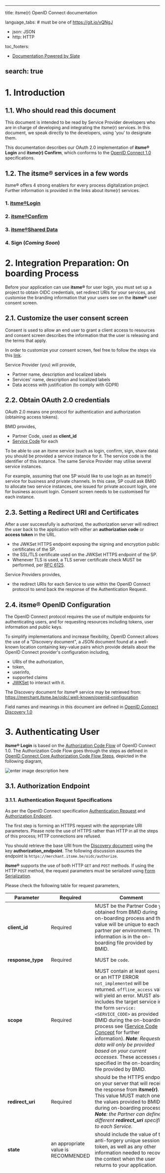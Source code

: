  
 ---
 title: itsme(r) OpenID Connect documentation
 
 language_tabs: # must be one of https://git.io/vQNgJ
   - json: JSON
   - http: HTTP
 
 toc_footers:
  <!-- - <a href='#'>Sign Up for a Developer Key</a> -->
   - <a href='https://github.com/lord/slate'>Documentation Powered by Slate</a>
 
 search: true
 ---
 # 1. Introduction
 ## 1.1. Who should read this document
 This document is intended to be read by Service Provider developers who are in charge of developing and integrating the itsme(r) services. In this document, we speak directly to the developers, using 'you' to designate them.
 
 This documentation describes our OAuth 2.0 implementation of **itsme® Login** and **itsme(r) Confirm**, which conforms to the [OpenID Connect 1.0](http://openid.net/specs/openid-connect-core-1_0.html) specifications.
  ## 1.2. The itsme® services in a few words
 
itsme® offers 4 strong enablers for every process digitalization project. Further information is provided in the links about itsme(r) services.

### 1. [**itsme®Login**](https://brand.belgianmobileid.be/d/CX5YsAKEmVI7/documentation#/documentation/general-information/login-with-itsme)
### 2. [**itsme®Confirm**](https://brand.belgianmobileid.be/d/CX5YsAKEmVI7/documentation#/documentation/general-information/confirm-with-itsme)
 ### 3. [**itsme®Shared Data**](https://brand.belgianmobileid.be/d/CX5YsAKEmVI7/documentation#/documentation/general-information/shared-data)
  ### 4. Sign (*Coming Soon*)
 # 2. Integration Preparation: On boarding Process
 
 Before your application can use **itsme®** for user login, you must set up a project to obtain OIDC credentials, set redirect URIs for your services, and customise the branding information that your users see on the **itsme®** user consent screen.
 
 ## 2.1. Customize the user consent screen
Consent is used to allow an end user to grant a client access to resources and consent screen describes the information that the user is releasing and the terms that apply.

In order to customize your consent screen, feel free to follow the steps via this [link](https://brand.belgianmobileid.be/d/CX5YsAKEmVI7/let-s-get-started#/step-by-step-guide/4-customize-your-sandbox).

Service Provider (you) will provide,
 
 - Partner name, description and localized labels
 - Services' name, description and localized labels
 - Data access with justification (to comply with GDPR)
 
 ## 2.2. Obtain OAuth 2.0 credentials
 
OAuth 2.0 means one protocol for authentication and authorization (obtaining access tokens).

 BMID provides,
 
 - Partner Code, used as **client_id**
 - [Service Code](#ServiceCode) for each

To be able to use an itsme service (such as login, confirm, sign, share data) you should be provided a service instance for it. The service code is the identifier of this instance. The same Service Provider may utilise several service instances. 

For example, assuming that one SP would like to use login as an itsme(r) service for business and private channels. In this case, SP could ask BMID to allocate two service instances, one issued for private account login, one for business account login. Consent screen needs to be customised for each instance.
 ## 2.3. Setting a Redirect URI and Certificates
After a user successfully is authorized, the authorization server will redirect the user back to the application with either an **authorization code** or **access token** in the URL.

 - the JWKSet HTTPS endpoint exposing the signing and encryption public certificates of the SP.
 - the SSL/TLS certificate used on the JWKSet HTTPS endpoint of the SP. 
 - Whenever TLS is used, a TLS server certificate check MUST be performed, per [RFC 6125](https://openid.net/specs/openid-connect-core-1_0.html#RFC6125).
 
 Service Providers provides,
- the redirect URIs for each Service to use within the OpenID Connect protocol to send back the response of the Authentication Request. 


 ## 2.4. itsme® OpenID Configuration
 The OpenID Connect protocol requires the use of multiple endpoints for authenticating users, and for requesting resources including tokens, user information and public keys.
 
 To simplify implementations and increase flexibility, OpenID Connect allows the use of a "Discovery document", a JSON document found at a well-known location containing key-value pairs which provide details about the OpenID Connect provider's configuration including, 
- URIs of the authorization, 
- token, 
- userinfo, 
- supported claims 
-  [JWKSet](#jwks) to interact with it. 
 
 <aside class="success">The Discovery document for itsme® service may be retrieved from: <a href="https://merchant.itsme.be/oidc/.well-known/openid-configuration">https://merchant.itsme.be/oidc/.well-known/openid-configuration</a></aside>
 
 
 Field  names and meanings in this document are defined in [OpenID Connect Discovery 1.0](https://openid.net/specs/openid-connect-discovery-1_0.html)
 
 # 3. Authenticating User
 **itsme® Login** is based on the [Authorization Code Flow](http://openid.net/specs/openid-connect-core-1_0.html#CodeFlowAuth) of OpenID Connect 1.0. The Authorization Code Flow goes through the steps as defined in [OpenID Connect Core Authorization Code Flow Steps](http://openid.net/specs/openid-connect-core-1_0.html#CodeFlowSteps), depicted in the following diagram,
 
![enter image description here](https://lh3.googleusercontent.com/J-_-tdG9FnHm5wCknxUd2Khjtp8CHb1pfIwxdGLm74RvThkZinxXfN1sXCg68wLwo5UjmFK92WA)

## 3.1. **Authorization Endpoint** 
### 3.1.1. Authentication Request Specifications
As per the OpenID Connect specification [Authentication Request](http://openid.net/specs/openid-connect-core-1_0.html#AuthRequest) and [Authorization Endpoint](http://openid.net/specs/openid-connect-core-1_0.html#AuthorizationEndpoint).

The first step is forming an HTTPS request with the appropriate URI parameters. Please note the use of HTTPS rather than HTTP in all the steps of this process; HTTP connections are refused.

You should retrieve the base URI from the [Discovery document](https://merchant.itsme.be/oidc/.well-known/openid-configuration) using the key **authorization_endpoint**. The following discussion assumes the endpoint is `https://merchant.itsme.be/oidc/authorize`.

**itsme®** supports the use of both HTTP `GET` and `POST` methods. If using the HTTP `POST` method, the request parameters must be serialized using [Form Serialization](http://openid.net/specs/openid-connect-core-1_0.html#FormSerialization).

Please check the following table for request parameters,

Parameter | Required | Comment| Parameter Explained
 --------- | ------- | -----|-----
 **client_id** | Required | MUST be the Partner Code you obtained from BMID during on-boarding process and this value will be unique to each partner per environment. This information is in the on-boarding file provided by BMID.|This is your client identifier at the OpenID Provider.
 **response_type** | Required | MUST be <code>code</code>.|Used to indicate an authorization code flow.
 **scope** | Required | MUST contain at least `openid` or an HTTP ERROR `not_implemented` will be returned. `offline_access` value will yield an error. MUST also includes the target service in the form `service:<SERVICE_CODE>` as provided by BMID during the on-boarding process see (<a name="ServiceCode"></a>[Service Code Concept](#ServiceCode) for further information). ***Note**: Requested data will only be provided based on your current accesses*. These accesses are specified in the on-boarding file provided by BMID.|Used to specify the scope of the requested authorization in OAuth. The scope value `openid`signals a request for OpenID authentication and ID token.
 **redirect_uri** | Required | should be the HTTPS endpoint on your server that will receive the response from **itsme(r)**. This value MUST match one of the values provided to BMID during on-boarding process. ***Note**: the Partner can define different **redirect_uri** specific to each Service.*|Your callback URI for the authentication response.
 **state** | an appropriate value is RECOMMENDED | should include the value of the anti-forgery unique session token, as well as any other information needed to recover the context when the user returns to your application.|Value set by your end to maintain state between request and callback.
 **nonce** | Optional | a random value generated by your app that enables replay protection when present.|The purpose is to prevent id token to be displaced by an attacker by sending a valid id token from a different request in order to trick user visiting another website. The nonce parameter value needs to include per-session state and be unguessable to attackers. One method to achieve this for Web Server Clients is to store a cryptographically random value as an HttpOnly session cookie and use a cryptographic hash of the value as the nonce parameter. In that case, the nonce in the returned ID Token is compared to the hash of the session cookie to detect ID Token replay by third parties. A related method applicable to JavaScript Clients is to store the cryptographically random value in HTML5 local storage and use a cryptographic hash of this value.
 **login_hint** | Optional | OPTIONAL and supported, though NOT RECOMMENDED. Only phone numbers are supported as `login_hint`. Format is : `<countrycode>+<phonenumber>`. E.g. `login_hint=32+123456789`. Usage of claim value `phone_number` in an encrypted request object is recommended in order to avoid disclosure of phone number of the end user on the user agent (such as mobile app or web browser)|Hint to the Authorization Server about the login identifier the End-User might use to log in. If the client receives a value for this string-valued parameter, it MUST include it in the Authentication Request as the login_hint parameter value
 **display** | Optional | MUST be `page` if provided. Other values will yield an HTTP ERROR `not_implemented`.|An ASCII string value for specifying how the authorization server displays the authentication and consent user interface pages.
 **prompt** | Optional | MUST be `consent` if provided.|A space-delimited list of string values that specifies whether the authorization server prompts the user for re authentication and consent. By giving 'consent' as value, the authorization server prompts the user for consent before returning information to the client.
 **ui_locales** | Optional | Can be used to specify the language to be used by the Open ID login page. Supported values are: {“fr”, “nl”, “en”, “de”}. Any other value will be ignored. |Open ID Providers MUST support requests for preferred languages and scripts for the user interface and for Claims via the ui_locales. For instance, the value "fr-CA fr en" represents a preference for French as spoken in Canada, then French (without a region designation), followed by English (without a region designation).
 **max_age** | Optional | Supported but not used: **itsme(r)** will always actively re-authenticate the End-User. |Specifies the allowable elapsed time in seconds since the last time the End-User was actively authenticated by the OP. If the elapsed time is greater than this value, the OP MUST attempt to actively re-authenticate the End-User.
 **acr_values** | Optional | OPTIONAL and supported, though NOT RECOMMENDED. Possible values are `tag:itsmetag:sixdots.be,2016-06:acr_basic`, `tag:itsmetag:sixdots.be,2016-06:acr_advanced`. When multiple values are provided only the most constraining will be used (advanced > basic). If not provided basic level will be used. As there is no such idea of an existing session on itsme Core, even if the `acr_values` is requested as a voluntarily claim, the `acr` value returned will always be the more constraining method in the `acr_values` list, or the authentication will fail. Usage of `acr` parameter in the request object is recommended over this parameter as it will be signed in the JWT token.| ACR values MUST comply with the eIDAS Specification and have the following values:  http://eidas.europa.eu/LoA/high,  http://eidas.europa.eu/LoA/substantial
**claims** | Optional | NOT RECOMMENDED. Usage of claims parameter in the request object is recommended over this parameter as it will be signed in the JWT token, and the data will be encrypted
 **request** | Optional | See [Passing Request Parameters as JWTs](#JWTRequest)
 **response_mode** | Unsupported | MUST not be used. Any supplied value will be ignored.|Informs the Authorization Server of the mechanism to be used for returning parameters from the Authorization Endpoint. 
 **id\_token\_hint** | Unsupported | Ignored if provided.
 **claims_locales** | Unsupported | None are supported.|End-User's preferred languages and scripts for Claims being returned
 **request_uri** | Unsupported | Not supported (yet)|The request_uri value is a URL using the https scheme referencing a resource containing a Request Object value, which is a JWT containing the request parameters. This parameter enables Open ID Connect requests to be passed by reference, rather than by value.
 **registration** | Unsupported | Not supported due to “client dynamic registration”is not supported. The client registration process is done during the partner onboarding.|This parameter is used by the Client to provide information about itself to a Self-Issued OP that would normally be provided to an OP during Dynamic Client RegistrationApproval**, which conforms to the [OpenID Connect 1.0](http://openid.net/specs/openid-connect-core-1_0.html) specifications.

 ### 3.1.2. Authentication Request Examples
 
  ```http--inline
 GET /authorize?response_type=code
 &scope=openid%20profile%20email%20service%3Aclient.registration
 &client_id=s6BhdRkqt3
 &state=af0ifjsldkj
 &redirect_uri=https%3A%2F%2Fclient.example.org%2Fcb HTTP/1.1
 Host: server.itsme.be
 ```

### 3.1.3. Authentication Response Specification
An Authentication Response is an [OAuth 2.0 Authorization Response](https://tools.ietf.org/html/rfc6749#section-4.1.2) message. 

The itsme Back-End provides an Authorization Code to the Service Provider Back-End. In the Response, the Service Provider Back-End knows that the User was successfully authenticated.

As such, the Authentication Response will return the following parameters:
 Parameter | Provided | Description
 -- | -- | --
 **code** | Always | Authorization code to later provide to the token endpoint. This code has a lifetime of 3 minutes.
 **state** |  | The exact value received from the client, if the parameter was present in the Authentication Request.
### 3.1.4. Authentication Response Example
 
 ```http--inline
 HTTP/1.1 302 Found
 Location: https://client.example.org/cb?
 code=SplxlOBeZQQYbYS6WxSbIA&
 state=af0ifjsldkj
 ```
### 3.1.5. Authentication Errors
As per explained by OIDC [http://openid.net/specs/openid-connect-core-1_0.html#AuthError](http://openid.net/specs/openid-connect-core-1_0.html#AuthError), if the authentication is NOT successful, the following errors can be triggered by itsme®:

 Error | Description
 -- | --
 `interaction_required`  | The Authorization Server requires End-User interaction of some form to proceed.
 `invalid_request_object` | The request parameter contains an invalid Request Object.
 `request_uri_not_supported` | does not support use of the request_uri parameter.
 `registration_not_supported` | does not support use of the registration parameter.
## [3.2. Token Endpoint](#tokEndpoint) <a name="TokenEndpoint"></a>
As per specified by OIDC, [http://openid.net/specs/openid-connect-core-1_0.html#TokenRequest](http://openid.net/specs/openid-connect-core-1_0.html#TokenRequest).
### 3.2.1. About Tokens
In this section, we will go through token types and their specifics.

There are three types of tokens in OIDC: [id_token](#idtoken), [access_token](#actoken) and [refresh_token](#rfshtoken).
#### [3.2.1.1. ID Tokens](#idtoken)<a name id="idtoken"></a>
As per the [OIDC Specification](http://openid.net/specs/openid-connect-core-1_0.html#TokenResponse), an `id_token` is a JWT.

- ID tokens carry user’s authentication information encoded in the token itself, it must be a JWT and authorization server will return them.
-  the token can be certainly verified to prove that it hasn’t been tampered with.

There’s a set of [rules](http://openid.net/specs/openid-connect-core-1_0.html#IDTokenValidation) in the specification for validating an `id_token`.

#### [3.2.1.2 Access Tokens](#actoken)<a name id="actoken"></a>

Bearer token concept must be mentioned before access token is explained. Bearer token is a protected token which can access to authorized resources without further identification. The format for OAuth 2.0 Bearer tokens is actually described in a separate spec, [RFC 6750](https://tools.ietf.org/html/rfc6750).

- Access tokens are used as bearer tokens. 
- They have short lifespan, expire for improving security. The user must authenticate again to get a new access token limiting the exposure of the fact that it’s a bearer token.

#### [3.2.1.3 Refresh Tokens](#rfshtoken)<a name id="rfshtoken"></a> (_not supported_) 

As access tokens have short lifespan, there is a need for refresh tokens in order to take forward long-lived sessions. We do not support refresh tokens due to sessions are not maintained.

### 3.2.2. Token Request Specification
As per the [OIDC specification](http://openid.net/specs/openid-connect-core-1_0.html#TokenRequest), with a private_key_jwt for client authentication.

The Token Request must include the following parameters in the POST body:

Parameter | Required | Comment
 -- | -- | --
 **grant_type** | Required | Must be `authorization_code`. 
 **code** | Required | The code value provided in the Authentication Response
 **redirect_uri** | Required | The **redirect_uri** used in the Authentication Request. This is the URL to which you want the user to be redirected after the authorization is complete.
  **client_assertion** | Required | Must be a valid JWT complying with the `private_key_jwt` client authentication method as defined in [Section 9](http://openid.net/specs/openid-connect-core-1_0.html#ClientAuthentication) of the OpenID specification. This JWT must be signed.
 **client\_assertion\_type** | Required | Must be `urn:ietf:params:oauth:client-assertion-type:jwt-bearer` 

#### 3.2.2.1. `private_key_jwt` 
According to the `private_key_jwt` client authentication method, the **client assertion** JWT must contain the following properties:

 Property | Comment
 -- | --
 **iss** | The issuer of the `private_key_jwt` (the client ID). MUST be the Partner Code you obtained from BMID during on-boarding process (this information is in the onboarding file provided by BMID).
 **sub** | The subject of the `private_key_jwt` (the client ID). MUST be the Partner Code you obtained from BMID during on-boarding process (this information is in the on boarding file provided by BMID). 
 **aud** | Must be the token endpoint URL
 **jti** | A unique identifier for the token, which can be used to prevent reuse of the token. These tokens MUST only be used once.
 **exp** | Expiration time on or after which the ID Token MUST NOT be accepted for processing.

### 3.2.3. Token Request Example
 ```http--inline
 POST /token HTTP/1.1
 Host: server.example.com
 Content-Type: application/x-www-form-urlencoded
 
 grant_type=authorization_code&
 code=SplxlOBeZQQYbYS6WxSbIA&
 redirect_uri=https%3A%2F%2Fclient.example.org%2Fcb
 client_assertion_type=urn%3Aietf%3Aparams%3Aoauth%3Aclient-assertion-type%3Ajwt-bearer&
 client_assertion=PHNhbWxwOl ... ZT
 ```

### 3.2.4. Token Response Specification
The Authentication Response includes a `code` parameter, a one-time authorization code that your server can exchange for an ID token. Your server makes this exchange by sending an HTPS `POST`request. The `POST` request is sent to the token endpoint, which you should retrieve from the [Discovery document](https://merchant.itsme.be/oidc/.well-known/openid-configuration) using the **token_endpoint** key. The following discussion assumes the endpoint is `https://merchant.itsme.be/oidc/token`. Please note that BMID only supports `private_key_jwt` as client authentication method. The `client_secret` authentication methods are not supported since they are considered less secure.
Client must validate following parameters,

 Parameter | Provided | Comment
 -- | -- | --
 **[`access_token`](#actoken)** | Always | Will be provided. 
 **[`token_type`](http://openid.net/specs/openid-connect-core-1_0.html#TokenResponse)** | Always | Will be `Bearer`
 **[`id_token`](#idtoken)** | Always | The id_token corresponding to the Authentication Request (signed and  encrypted). 
 **[`at_hash`](http://openid.net/specs/openid-connect-core-1_0.html#CodeIDToken)** | Never | Current version of itsme(r) Core does not produce the `at_hash` value
 **[`refresh_token`](#rfshtoken)** | Never | Won't be provided as **itsme(r)** only maintains short-lived session to enforce re-authentication.


### 3.2.5. Token Response Example

Example will be provided.

### 3.2.6. Token Error Response 

As per [OIDC specification aggregated Response](http://openid.net/specs/openid-connect-core-1_0.html#TokenErrorResponse).
# 4. User Data
## 4.1. What is a claim?
The concept of claim is about declaring the end user data you will need for your business before the authentication. This is a privacy-oriented way of getting data.
Technically, you have to declare the claims in the Authorization Request in the way described in the section [Declaring Claims](#decClaim).
Claims will come as name/value pairs packaged in a JSON object that contain information about a user, as well as meta-information about the OIDC service. The official definition from the spec is a [“piece of information asserted about an Entity.”](http://openid.net/specs/openid-connect-core-1_0.html#Terminology)


### 4.1.1. Claim Types
Three representations of Claim Values are defined officially: 
- Normal Claims
- Aggregated Claims (not supported)
- Distributed Claims (not supported)
 
We do not support Aggregated and Distributed Claims due to all the data we expose come from our database.
 
 #### 4.1.1.1. Normal Claims
Claims that are directly asserted by the OpenID Provider.

Normal Claims are represented as members in a JSON object. The Claim Name is the member name and the Claim Value is the member value.

The following is a non-normative response containing Normal Claims:
 ```http--inline
  {
   "name": "Jane Doe",
   "given_name": "Jane",
   "family_name": "Doe",
   "email": "janedoe@example.com",
   "picture": "https://www.itsme.be/uploads/media/57da4dee8c5d2/logo-itsme-badge.svg?production-f26c079"
  } 
  ```

### 4.1.2 Essential Claims vs Voluntary Claims

In current version and in contradiction to the OpenID Connect specification, **itsme(r)** considers all claims requested via scope as **Essential** (see [Individual Claim Request](http://openid.net/specs/openid-connect-core-1_0.html#IndividualClaimsRequests)).

 It means the User may not opt out the sharing of specific Data; the User must either gives his consent for the sharing of all Data or refuse the request as a whole. However, as in a future version **itsme(r)**  will make the difference between **Essential** and **Voluntary** claims, you should already request claims with appropriate level regarding your business case. 

## <a name id="decClaim"></a> [4.2. Declaring Claims](#decClaim)

You can declare Claims in two ways:

 - With 'scope' values
 - With 'claims' parameter

In each case, the claims need to be declared in the Authorization Request.

### 4.2.2. Scope

Scopes are space-separated lists of identifiers used to specify what access privileges are being requested. 

Scopes can be used to request that specific sets of information available as Claim Values in User Info Token. 

Using this method, you will always receive Claims from the UserInfo Endpoint.

<!-- (always User Info Endpoint)-->

#### 4.2.1.1 List of Supported Scope Values
**Any claim requested by using the scope value can only be obtained from the User Info endpoint.</aside>**

The following scope values are supported and allow access to predefined sets of Identity Data:

| Scope Value | Associated Claims|
|--|--|
| profile | given_name, family_name, gender, birthdate,  locale|
email|email, email_verified|
phone| phone_number, phone_number_verified| 
 address|address, with subfields,<br>street_address (newline separator \n)<br> locality <br> postal_code <br> country

#### 4.2.1.2 Example of an Authorization Request using "scope" values
URL:
```http--inline
GET /oidc/authorization?response_type=code&client_id=OIDC_TEST1&redirect_uri=https%3A%2F%2Fstaging1.labo.sixdots.be%2Fopenidclient%2Fuat_OIDC_TEST1%2Fauthz_cb&scope=openid+service%3AOIDC_TEST1_LOGIN+profile+eid+phone=phone_number+phone_number_verified+email=email_verified+address=postal_code+country+&state=anystate&nonce=anonce&prompt=login&max_age=1 HTTP/1.1
Host: uatmerchant.sixdots.be
User-Agent: Mozilla/5.0 (Windows NT 10.0; Win64; x64; rv:52.0) Gecko/20100101 Firefox/52.0
Accept: text/html,application/xhtml+xml,application/xml;q=0.9,*/*;q=0.8
Accept-Language: en-US,en;q=0.5
Accept-Encoding: gzip, deflate, br
Cookie: JSESSIONID=871EA8BD595FE9F89BB9F4346ABD16B094ABB62AEFC2ABED925F8361E1B3031178073D9C12A0DBDF4FB02C28AB72E917763275E9E853CB6A0D178744291D15DB92DECDA43BE66D0E5673A7E48DD23564B6E40BAC61F9012F4137B5A02112CEF5788DD47500AC51B1024AE061E0A93593CF954051E913B7BC1D772B947C8C7FB8; TS01afcf7e=0163058fe5252ff79320ae0af6fe6d839a75ea2aec42d57c6c4f7781ddc75d5c4aeec90a783e72b1e9ea8053bb334a3bc6a2ca0c09cd3409043e8ac82f7001989a812dee31; cookieconsent_status=dismiss; mobileid-phonenumber=null; BIGipServer~DMZ~pool_uat_5000=rd1o00000000000000000000ffff0ac21e03o5000; TS01da5469=0163058fe527f1fa81765220131ba80249a2f3e34342d57c6c4f7781ddc75d5c4aeec90a7804b2672a8fd3a85c4d2f9c7eb480d78ce9f71f0e45414210e79c2179584c20a4
Connection: keep-alive
Upgrade-Insecure-Requests: 1
```
URL Parameters:

```http inline--
response_type=code
client_id=OIDC_TEST1
redirect_uri=https%3A%2F%2Fstaging1.labo.sixdots.be%2Fopenidclient%2Fuat_OIDC_TEST1%2Fauthz_cb
scope=openid+service%3AOIDC_TEST1_LOGIN+profile+eid+phone=phone_number+phone_number_verified+email=email_verified+address=postal_code+country+
state=anystate
nonce=anonce
prompt=login
max_age=1
```
 
### 4.2.2 “claims” Parameter

Some specific data cannot be requested by using scope values. They have to be requested in the claims as request parameter of the Authentication Request. Using this [method](https://openid.net/specs/openid-connect-core-1_0.html#ClaimsParameter) of requesting claims, you need to specify the endpoint you want the claims to come from. ( see example for different specifying endpoints [4.2.2.1. Set of Request Parameter Adapted to itsme(r)](#example-endpoint))

**List of Supported Custom "claim" Values:**

Here are these claims:

 Data | Claim | Comment 
 -- | -- | -- 
 Subject | **`sub`** | The subject of the `private_key_jwt` (the client ID). Supports value in request. 
 Nationality | **`tag:itsmetag:sixdots.be,2016-06:claim_nationality`** | An error will be raised if request as a value element for the claim 
 Place of Birth - city | **`tag:itsmetag:sixdots.be,2016-06:claim_city_of_birth`** |An error will be raised if request as a value element for the claim 
 Place of Birth - country | **`tag:itsmetag:sixdots.be,2016-06:claim_country_of_birth`** | An error will be raised if request as a value element for the claim 
E-ID Info  | **`tag:itsmetag:sixdots.be,2016-06:claim_eid`** | Belgian Electronic ID card information encoded in JSON, with the following keys<br>`eid`: the electronic ID card serial number. <br>`issuance_locality`: the issuance locality. <br>`validity_from`: eID card validity “from” date. <br>`validity_to`: eID card validity “to” date. <br>`certificate_validity`: the certificate validity. <br>`read_date`: the data extraction date. <br>Each date is encoded using ISO 8601 UTC (timezone) date format. Example of ISO 8601 UTC date: 2017-04-01T19:43:37+0000 
Passport Number | **`tag:sixdots.be,2017-05:claim_passport_sn`** | Simple string containing the user’s Passport Serial Number. 
Device | **`tag:sixdots.be,2017-05:claim_device`** |Information about the end user device. A JSON object with the following keys: (only keys with cardinality [1..1] will be always available)<br>• “os” [1..1]: the device operating system (supported values: {ANDROID, IOS})<br>• “appName” [0..1]: the application name.<br>• “appRelease” [0..1]: the application current release.<br> • “deviceLabel” [0..1]: the name of the device. <br>• “debugEnabled” [0..1]: if debug mode is activated. <br>• “deviceId” [1..1]: (regexp = "[a-f0-9]{33}") the device identifier.<br> • “osRelease” [0..1]: Version of the OS running on your Device. <br>• “manufacturer” [0..1]: Brand of the device manufacturer (‘Apple’ on iOS, device specific on Android).<br> • “hasSimEnabled” [0..1]: Whether there is a SIM in the Device. Should be always true, as long as BMID keeps forbidding installing itsme on a tablet.<br> • “deviceLockLevel” [0..1]: The type of action to be performed to unlock the Device. On iOS : TOUCH_ID, PASSCODE or NONE if User protected his Device with TouchID, PIN or nothing.<br> • “smsEnabled” [0..1]: Can send SMS. On iOS, means it’s an iPhone.<br> • “rooted” [0..1]: Coming from Gemalto. ‘true’ the device is jailbreaked/rooted.<br> • “imei” [0..1]: (regexp = "[0-9]{15,17}") the device IMEI value. <br>• “deviceModel” [0..1]: Model of the Device. <br> e.g. SAMSUNG GALAXY A5 <br>• “msisdn” [0..1]: the user’s phone number. <br>• “sdkRelease” [0..1]: Sdk release <br>For example:<br>`{ "os": "ANDROID", "appName": "itsme app", "appRelease": "1.17.13", "deviceLabel": "myDevice", "debugEnabled": false, "deviceId": "deviceId", "osRelease": "Android 4.4.2", "manufacturer": "samsung", "hasSimEnabled": true, "deviceLockLevel": "touchID", "smsEnabled": true, "rooted": false,"imei": "12345678901234567", "deviceModel": "S8", "msisdn": "0412123123", "sdkRelease": "1.17.12" }`<br>
Transaction Info| **`tag:sixdots.be,2017-05:claim_transaction_info`** |Information available in the context of the current transaction.<br> A JSON object with the following keys:<br> (only keys with cardinality \\\[1..1\\\] will be always available)<br> **“securityLevel” \\\[1..1\\\]**: (supported values: <br>{SOFT\\\_ONLY, SIM\\\_ONLY, SIM\\\_AND\\\_SOFT}) Security level used during transaction. <br>**“bindLevel” \\\[1..1\\\]**: (supported values: {SOFT\\\_ONLY, SIM\\\_ONLY, SIM\\\_AND\\\_SOFT}) tells if the user account is bound to a SIM or not, at the time the transaction occurred. <br>**“mcc” \\\[0..1\\\]**: the Mobile Country Code. An Integer (three digits) representing the mobile network country. <br>For example:<br>`{ "securityLevel": "SIM\\\_AND\\\_SOFT", "bindLevel": "SIM\\\_AND\\\_SOFT", "mcc": 206 }`
E-ID Picture | **`tag:sixdots.be,2017-05:2017-05:claim_photo`**|
NRN | not supported|


#### [4.2.2.1. Set of Request Parameter Adapted to itsme(r)](#example-endpoint) <b id="example-endpoint"></b>

```json--inline
 {
    "userinfo":
     {
      "given_name": {"essential": true},
      "nickname": null,
      "email": {"essential": true},
      "email_verified": {"essential": true},
      "picture": null,
      "http://example.info/claims/groups": null
     },
    "id_token":
     {
      "auth_time": {"essential": true},
      "acr": {"values": ["urn:mace:incommon:iap:silver"] }
     }
 }
 ```
 
**List of Supported Standard "claim" Values:**

As per specified by OpenID Connect, there is a set of [standard claims](https://openid.net/specs/openid-connect-core-1_0.html#StandardClaims), or user attributes. They are intended to supply the client app with consented user details such as email, name and picture, upon request.  They can be requested to be returned either in the UserInfo Response, per [Section 5.3.2](https://openid.net/specs/openid-connect-core-1_0.html#UserInfoResponse), or in the ID Token, per [Section 2](https://openid.net/specs/openid-connect-core-1_0.html#IDToken).

#### 4.2.2.2. Example of a Valid “claims” Object 
Example of JSON device object requested with `tag:sixdots.be,2017-05:claim_device`:
 
 ```json--inline
 {  
 	"os": "ANDROID",  
 	"appName": "itsme app", "appRelease": "1.17.13",
 	"deviceLabel": "myDevice",
 	"debugEnabled": false, 
 	"deviceId": "deviceId",
 	"osRelease": "Android 4.4.2", 
 	"manufacturer": "samsung", 
 	"hasSimEnabled": true,
 	"deviceLockLevel": "touchID", 
 	"smsEnabled": true,
 	"rooted": false,
 	"imei": "12345678901234567",
 	"deviceModel": "S8",  
 	"msisdn": "0412123123", 
 	"sdkRelease": "1.17.12"  
 }
 ```
 
## 4.3. Getting Data

As per the OpenID Connect specification  [http://openid.net/specs/openid-connect-core-1_0.html#UserInfoRequest](http://openid.net/specs/openid-connect-core-1_0.html#UserInfoRequest)

Your server sends the User Info Request using either HTTP  `GET`  or HTTP  `POST`. The Access Token obtained from an Authentication Request must be sent as a Bearer Token. It is recommended that the request use the HTTP  `GET`method and the Access Token be sent the using the  `Authorization`  header field. The HTTP request is sent to the User Info endpoint, which you should retrieve from the  [Discovery document](https://merchant.itsme.be/oidc/.well-known/openid-configuration)  using the key  **userinfo_endpoint**.

The Access Token will define the list of Data that will be provided back to the client. In order to request specific claims, you can  [use scopes](https://stackedit.io/app#stClaims)  in the Authentication Request and/or  [use the claims parameter](https://stackedit.io/app#Claims-Request)  of the  request Object.

### 4.3.1. User Info Endpoint
As per the OpenID Connect specification  [http://openid.net/specs/openid-connect-core-1_0.html#UserInfoRequest](http://openid.net/specs/openid-connect-core-1_0.html#UserInfoRequest), 

The UserInfo endpoint returns previously consented user profile information to the client app. For that a valid access token is required.

The content type of the response will be application/JWT. The response will be signed and encrypted. 

The UserInfo endpoint can be accessed only with a valid **access_token** and for a very limited duration after end user authentication. There must be _less than 3 minutes_ between the creation of the user action to be confirmed by the end user on his mobile device, and the access to the User Info Endpoint (this reflects a constraint set on the SOAP version of the interface).

#### 4.3.1.1. User info Request Specification
As per specified [OIDC UserInfo Request](http://openid.net/specs/openid-connect-core-1_0.html#UserInfoRequest).

The Client sends the UserInfo Request using either HTTP  GET  or HTTP  POST. The Access Token obtained from an OpenID Connect Authentication Request MUST be sent as a Bearer Token, per Section 2 of  [OAuth 2.0 Bearer Token Usage](http://openid.net/specs/openid-connect-core-1_0.html#RFC6750)  [RFC6750].

It is RECOMMENDED that the request use the HTTP  GET  method and the Access Token be sent using the  Authorization  header field.

| Parameter  | Comment  |
|--|--|
| acr | Possible values: <br>`tag:sixdots.be,2016-06:acr_basic`<br>`tag:sixdots.be,2016-06:acr_advanced` |
| amr |Won’t be provided  |
| azp| Won’t be provided |
|auth_time | Will always be provided
#### 4.3.1.2. User info Request Example

```http--inline
GET /userinfo HTTP/1.1 
Host: server.example.com 
Authorization: Bearer SlAV32hkKG
``` 
#### 4.3.1.3. User info Response Specification

The content type of the response will be `application/jwt`. The response will be signed and encrypted by BMID using the signing and encryption certificate exposed. The itsme Back-End replies with the Identity Data that were requested in the Authorization Request.
 
#### 4.3.1.4. User info Response Example

 (Not encrypted nor signed)
 
 ```http--inline
 HTTP/1.1 200 OK
 Content-Type: application/json
 
 {
    "sub": "248289761001",
    "name": "Jane Doe",
    "email": "janedoe@example.com"
 }
 ```
#### 4.3.1.5. User info Errors
When an error condition occurs, the UserInfo Endpoint returns an Error Response as defined in Section 3 of  [OAuth 2.0 Bearer Token Usage RFC6750](https://tools.ietf.org/html/rfc6750)   (HTTP errors unrelated to RFC 6750 are returned to the User Agent using the appropriate HTTP status code.)

The following is a non-normative example of a UserInfo Error Response:
```http--inline
  HTTP/1.1 401 Unauthorized
  WWW-Authenticate: error="invalid_token",
    error_description="The Access Token expired"
 ```

### 4.3.2. Token Endpoint
As per specified by OIDC, when using the authorization code flow to obtain an Access Token, an ID Token, you will send a token request to token endpoint to have a token response.

In order to communicate with Token Endpoint, TLS MUST be implemented. See  [Section 16.17](http://openid.net/specs/openid-connect-core-1_0.html#TLSRequirements)  for more information on using TLS.

#### 4.3.2.1. Token Endpoint Specs [3.2 Token Endpoint](#tokEndpoint)
To get further information about token types, token request/response specifications see [3.2 Token Endpoint](#tokEndpoint).

#### 4.3.2.2 Example of Id Token Containing “claims”
*Will be provided soon*
 # 5. Advanced topics
 
 ## 5.1. <a name="JWTRequest"></a>[Passing Request Parameters as JWTs](#jwks)
 
 As per specified by OpenID Connect https://openid.net/specs/openid-connect-core-1_0.html#JWTRequests, Authorization Request parameters to enable Authentication Requests to be signed and optionally encrypted are explained.
 
 The Request Object is a JWT token as defined in [RFC 7519](https://tools.ietf.org/html/rfc7519), which contains at least the following properties:
 
 Property | Required | Comment
 -- | -- | --
 **iss** | Required | Specifies the issuing authority. Issuer of the id_tokenIssuer. Must be the `client_id`
 **aud** | Required | Audience. Possible token end-point URLs:<br>https://merchant.itsme.be/oidc/token<br>https://e2emerchant.itsme.be/oidc/token<br>https://uatmerchant.sixdots.be/oidc/token
 
 > Example of claim request before base64url encoding, signing and encryption. In this example, the partners is using the login service. The end user email and nationality will be returned by the User Info endpoint.
 
 ```json--inline
 {
 	// JWT Registered claims (https://tools.ietf.org/html/rfc7519#section-4.1)
 	iss: "s6BhdRkqt3",
 	aud: "https://server.itsme.be",
 	// OIDC parameters, must reflect the values of the HTTP parameters
 	client_id: "s6BhdRkqt3",
 	response_type: "code",
 	redirect_uri: "https://client.example.org/cb",
 	scope: "openid email service:PARTNER_LOGIN",
 	state: "af0ifjsldkj",
 	nonce: "n-0S6_WzA2Mj",
 	claims:
 	{
 		userinfo: {
 		    "tag:itsmetag:sixdots.be,2016-06:claim_nationality": null,
 		},
 		id_token: {
 			auth_time: {"essential": true},
 			acr: {"value": \["tag:itsmetag:sixdots.be,2016-06:acr_advanced"\] 		
 		}
 	}
 }
 ```
 
 ## 5.2. Requests Signing and Encryption 
 
 Encryption algorithm used: RSA SHA-256
 
 Supported algorithms and encryption methods for:
 
 - ID Token
 -- Encryption Method (enc): A128CBC-HS256
 -- Encryption Algorithm (alg): RSA-OAEP
 -- Signing Algorithm (alg): RS256
 - User Info
 -- Encryption Method (enc): A128CBC-HS256
 -- Encryption Algorithm (alg): RSA-OAEP
 -- Signing Algorithm (alg):  RS256
 - Request Object
 -- Encryption Method (enc): A128CBC-HS256
 -- Encryption Algorithm (alg): RSA-OAEP
 -- Signing Algorithm (alg): RS256
 
 Offline access is not supported. 
 
 Dynamic client registration is not allowed.
 
 itsme(r) exposes its signing and encryption keys on a public endpoint (JWKSet) 
 
     https://merchant.itsme.be/oidc/jwkSet
 
It is expected that you will also expose their signing and encryption keys in such a way. The location of your JWKSet must be configured by an  administrator of BMID during your on-boarding. The exposed endpoint must be HTTPS.
 ># 6. **FAQ**
 >## <a name="jwks"></a>[JWKSet](#jwks) 
 >
 >### What is a JWKSet?
 We require you to expose a set of public key (a signature key & one encryption key) to setup the connectivity.
 
 For example our E2E JWKSet is here https://e2emerchant.itsme.be/oidc/jwkSet. We need the Service Provider to expose some similar content – on a very public https endpoint (nothing is confidential in there).
  
 The signature key is used to verify the Service provider when they come fetch data on a client.
 
 The encryption key is used to encrypt data so that nobody can read the data which we are transfering apart from the service provider component who has the right to access these data (so that you can encode/reencode the https in intern in a less secured component; it stays encrypted).
  
 If the question is ONLY related to OpenID Connect (OIDC) aspects,
 >
 > _“For signature and encryption, does BMID accept either RP self-signed certificates or certificates signed by an internal PKI (in which case we need to provide also our internal CA certificate)?”_
 > 
  >_The RP (the partner) provides his public key used for encryption and the other one used for signature of OIDC JWT (= JSON Web Tokens), using a JSON file called “JWKSet”. (sample JWKSet for Itsme OpenID Provider)_
 >
 - This JWKSet is accessible, using a secured HTTPS URL.
 (sample HTTPS URL for OpenID Provider https://merchant.itsme.be/oidc/jwkSet)
  
 - This HTTPS URL must be communicated to us, during the partner on-boarding.<br>
 - This HTTPS URL must be protected using a valid certificates chain starting from a Root CA trusted by our backend.
  >
 During on-boarding, we can check that we have all the required certificates to establish the trust.<br>
 So, on the HTTPS protocol level, the connections must be secured using trusted Root CA (not self-signed).
 In contrary, the key pairs used for signing and/or encrypting the OIDC JWT tokens can be self-signed.
 
 >### How to create JWKSet?
 
 The following JSON Web Key Generator can be used to create JWKSet
  ```
 https://mkjwk.org/ 
  ```
 Another resource you could use to generate your JWKSet is: 
  ```
 https://connect2id.com/products/nimbus-jose-jwt/examples/jwk-generation
  ```
 Another option (using python) is available at:
  ```
 https://stackoverflow.com/questions/42504079/how-do-you-extract-n-and-e-from-a-rsa-public-key-in-python
  ``` 
 
 
 >### How to Transfer JWKSets?
 The following link can be used to convert encoded public and private keys to JWKSet format:
  ```
 https://www.npmjs.com/package/rsa-pem-to-jwk
  ```
  >
 >### What are the JWKSet requirements?
 In Opend ID Connect 1.0 the important is the jwKset which is exposed on a public URL and the linked chain of certificates which is included in our trust store.
 >
 This is 1 per partner. So in UAT 1, in Prod, for your 4 clients, it would be 1 JWKSet if it's under Norbloc name or 4 JWKSet if it's under each client name.
 >
 When you send request to us,
 
   - You sign the request with your 'sign' private key and to encrypt it you use our 'encryption' public key.
   - Once we answer your request, we send an encrypted JWT token (based on your 'encryption' public key) which needs to be decrypted with your 'encryption' private key. 
   - Once decrypted, you need to validate our signature with our 'public' sign key found in our JWKSet.
 
 We are here working in HTTPS Client Authentication.For more details the best is to refer to the Open ID Connect documentation(http://openid.net/connect/) - and more specifically follow links relating JWT encryption & signing.
 
 For the call back URI (not URL) you will need in UAT 4 URI, one per service. So in Prod, for 4 clients using each the 4 services, you would have at least 16 Service codes.
 
 >### What are the JWKSet encryption requirements?
 In the JWKSet, encryption should be done with **RSA256**,  the signature in **SHA256** (in short the encryption algorithm is RS256) and the key size is 2048 bits.
 
 As a comparison here's the public keys for itsme UAT JWKSet.<br/>
 >**JWKSET itsme(r) UAT**
  
 
 ```json--inline
 {
 "keys": [
 {
 "kty": "RSA",
 "e": "AQAB",
 "use": "sig",
 "kid": "s1",
 "n": "46FaPodZLqflpnRlFpxwDWT7WNweWAtJ_QYJML2XjB71AlgW20D97VekezlxIudYXbp3aNSkIBcaBQGhzTNHQWuBPwTfemeH9KC2iOTEm3Bu2CsAtaeLzAJT2BjSC2Q4ZUAP2pUq1UQh1XoqjzViXzZIRV35eesKZD301bPsJ6E4z4VKkuzcCeG4jIicNWmbWjkdbdhDe39Ja-BhZrhRmfeoVUe_h2SuplVip4MycLggaO89LomHWF7GktNsmHkt1xOtBgWeCNYj7exXSegoR-29HMS4lzFielxOlr3K0oS8ImMHx-6aRbe3635vfn6Jy6Q9_uAlbWTUsdtFhnpofw"
 },
 {
 "kty": "RSA",
 "e": "AQAB",
 "use": "enc",
 "kid": "e1",
 "n": "rvwzdu-sVCABIgd4plRfoLifTZw6K7JKHuA8HeSgJvUYDUk5MPA7xNKQ5xIXyxisKUzMqIeGaWuaHoFTg4uy-mBFOpm-vG5yGr5GdMCtsA1Ub80x_MmdbkUG3MFsGqz7hE4VpQw0docrrsoS2D9plAMpGA3-_a2u6T1fxomBY5_sxFvyW3erkvjFPG3waU3b34txVIEvdZ6KAjAWR57Y6C749T6ky0eL_uBvPwcq9xmQ6O327MKU8sakEBXb57KDqe4Vm8CbezwIUAC23ia5sO1grqlJGDZW_dbosTcggCxgHW7m6j9RdkGR_mnmECukitwlNvXeCLQPFSunlUh52Q"
 }
 ]
 }
 ```  
 You can find the configuration parameters in in document « 33020 Technical Specification Service Provider OpenID Documentation » or via the following back-end URL:
 
  https://uatmerchant.sixdots.be/oidc/.well-known/openid-configuration<br> 
  >### What should I do once I changed my JWKSet?
  Please notify Support and create a new certificate.
 
 >### What should I do once I changed my JWKSet but not the URL, does it mean no new certificates?<br>
  You should contact support and mention the change to allow a refresh of the cache on back-end side, this should be solved in March where the refresh time will be 30 min.
  
 A workaround to force a refresh, let the SP send a request with an unknown **"KID"** (key id).<br>
 Because not found in the current cache, this one will be refreshed. But the client has to correct his JWKSet first, if not yet done. 
 
 
 > ## **CERTIFICATE**
 > 
 >### **What is the use of our Certificate?**
 >
 Certificate is used to retrieve your JWKSet. We don't need client certificate, just root and intermediate CA and final public certificate.<br>
 For testing, you could use a self signed certificate like that you could define validity period. 
 
 >### **What format does the certificate need to be?**
 It needs to be a ZIP file,  X509 format (cer or crt). _(Not a pem file)_
 
 > ### **Can I use a self signed certificate for my integration?**
  In Sandbox - **Yes** 
 In Production - **No**, for production we need the certificate & its intermediate chain.
 
 >### **Should I notify BMID if the certificate is changed?**
 Yes, BMID should be notified immediately.
 
 >### **Can a same service point to separate SSL Certificates?**
 Currently, the certificate is used to protect the JWKSet and is not directly linked to the SSL certificate, so for one Partner code you have maximum 1 JWKSet.
 
 >
 >## AUTHENTICATION
 >### Do we need a App Client Secret on the OpenID client?
 
 OpenID allows multiple ways for authentication as a Service ProviderWe only support the private\_key\_jwt, with all the SSL requirements exposed via JWKSet, use the corresponding private key to encrypt/sign and decrypt/validate exchanged information.  
 So other authentication ways such as client_secret (Open ID Connect default method but the less secured one)
 
 >### What does two factor authentication mean?
 Two factor means:  
   
 You must provide at least two from this list :  
 \- **knowledge** (something you know), Eg. password  
 \- **possession** (something you have), Eg. mobile phone  
 \- **inherence** (something you are). Eg. biometrics  
   
 With standard login/password on web app : you only have to provide something you know (i.e. the password).  
   
 With itsme, web2app, you obviously have two factors : the itsme PIN and the mobile device.  
-With app2app, it is still the same, as the two apps needs to be running on the same smartphone. Therefore, the attacker needs the device to initiate any malicious transaction. So there are still two factors : you must possess the mobile AND know the PIN.  
+With app2app, it is still the same, as the two apps need to be running on the same smartphone. Therefore, the attacker needs the device to initiate any malicious transaction. So there are still two factors : you must possess the mobile AND know the PIN.  
   
 When you say (or your customer says) “Since you no longer need a second device to do the confirmation.” It is a miscomprehension of two factors. You don’t need to possess two things.  
   
 Aside of that there's:  
 With Rogue Apps, an attacker can attempt to intercept Codes, PIN, transaction details and (try to …) replay them: No need to “Possess” the Compromised Device, and attacker will in time obtain “Knowledge” of the PIN, compromising the 2 factors required. In theory this remains possible.  
   
 So far for theory: We acknowledge this risk, treat it accordingly, and test if it works. itsme’s apps (iOS and Android) are safeguarded to detect device compromises (and block). On top, even when compromised, make it (extremely) difficult to intercept the PIN, or replay transactions. As the official test by French ANSSI Authorities state it, for Gemalto’s SDK on Android: “Even if root rights obtained, PIN cannot be obtained to generate OTP / Authentication Response”.
 
 >## CALL
 >### How does the call work?
 
 For each Partner 1 JWKSet per environment (Sandbox & PROD) exposed on a public (https protected) URL.  
 
 The full certificate chain of the server hosting the JwkSet file must be communicated so we can add it in our own trust store.  
 
 When you send a request to us,  
 \- Sign request with your 'signing' private key  
 \-  Encrypt it based on our 'encryption' public key.  
   
 We will decrypt your request with our 'encryption' private key and use your 'sign' public key for the signed part.  
   
 Once we answer your request, we send an encrypted JWT token based on your 'encryption' public key  
 \- Decrypt request with your 'encryption' private key  
 \-  Validate our signature with our ‘signing’ public key found in our JWKSet
 
 >### Should there be 2 calls to itsme for this schedule?(One for Token request & one for User Info request)
 You need to perform two Back-End to Back-End calls indeed:
 
 \- The Token Request  
 \- The User Info Request  
 
 On top of this, the Authorization Request (AuthN Request in the schedule) consists of an HTTP redirection to the OpenID webpage of BMID. The content of this HTTP request is to be crafted by your system, it is actually a third call from your side to BMID, this one being Front-End to Back-End.
 
 >### How to set the level of security at the level of the App? (5 digit code only without fingerprint or facial recognition eg.)
 >
 You can configure this option through the parameter “acr_values”, documented in the section 2.1.2.1 of the document _“33020 Technical Specification Service Provider OpenID”_.  
 
 Two values are supported:  
 ` tag:sixdots.be,2016-06:acr_basic` : Basic level will let the User the choice to use either fingerprint (if Device is compatible) or his PIN.<br>
 ` tag:sixdots.be,2016-06:acr_advanced`: Advanced level will force the User to use her/his PIN.
 
 >### Is there any .NET sample code available?
 Please check the following link,
 
 https://docs.microsoft.com/en-us/aspnet/core/migration/1x-to-2x/identity-2x
 
 >### Is `GET` request supported?
 No, only `POST` request is supported.
 
 >### Why App-to-Backend communication exists but a App-to-B2B connection does not?
 We are sending the user information not through an app but through a highly authenticated server (which implies to put in place necessary measure to protect the data confidentiality)  
   
 This condition implies the need to put in place a back-end layer on your side.  
   
 We require you to expose a set of public key (a signature key & one encryption key) otherwise we cannot setup the connectivity with them.  
 
 For example our E2E JWKSet is here https://e2emerchant.itsme.be/oidc/jwkSet. We need the Service Provider to expose some similar content – on a very public https endpoint (nothing is confidential in there).
 
 
 > ### Which information must be present to contact the token endpoint?
 
 \-  This is a `POST` request and not a `GET`;
 
 \- In header the Content-Type : _application/x-www-form-urlencoded_ must be added.
 
 >### Is token encryption mandatory?
 We require you to expose a set of public key (a signature key & one encruption key) otherwise we cannot setup the connectivity with them.  
 
 For example our E2E JWKSet is here https://e2emerchant.itsme.be/oidc/jwkSet. We need the Service Provider to expose some similar content – on a very public https endpoint (nothing is confidential in there)  
   
 The signature key is used to verify the Service provider when they come fetch data on a client.  
 The encryption key is used to encrypt data so that nobody can read the data which we are transfering apart from the service provider component who has the right to access these data (so that you can encode/reencode the https in intern in a less secured component; it stays crypted).  
   
 _Document 33020 Technical Specifications Service Provider Open ID_ should help you go further. Otherwise standard Open ID documentation (http://openid.net/connect/) should also help you.
 
 >## Test Application
 >### After installing Itsme-UAT through Hockey-app on iPhone7, i get this message:"Non-trusted company app developer". What should i do?
 To be able to use itsme on Hockey App, you need to :  
   
 Select : “Annuleer”  
 Go to your settings  
 Select : General  
 Select : Profiles & Device Management  
 Select : Belgian Mobile ID NV  
 Select : Trust
 
 >### Can I have my own itsme app (production) together with the itsme UAT app?
 No, you can only have 1 itsme(r) app on your device one at a time, regardless of the which environment you have E.g. Production, UAT or E2E.
 
 
 >### Is this page auto generated: https://uatmerchant.sixdots.be/oidc/.well-known/openid-configuration?
 Yes, this page is auto-generated by the back end. But the content is mainly composed of hard coded values, only the environment specific values (like URLs) are loaded from config files. It is a summary of the parameters used for BMID implementation of OpenID Connect standard (supported encryption types, list of supported claims and scope values, endpoints).
 >### What is the purpose of the https://uatmerchant.sixdots.be/oidc/register? Seems to be a link to be registered as a SP, but do we make use of it?
 We do not use this. It is part of the OIDC standard. Normally used to register new OIDC partner. The registering process is done by an administrator (“the back end team” for the moment) during the “partner on boarding process”.
 >### Is it possible to register multiple valid callback URIs/jwkset URIs for one environment, or will they have to change this every time they switch URIs?
 While it is possible to register several redirect urls, it is not possible to register several jwkset urls.  
 The redirect url is specified in each Authorization request, the User will be redirected to that url after the (failed or successful) authentication in the itsme(r) App. You need to specify it in the onboarding file because it needs to be white-listed by our F5. We can white-list several URLs. The JWKSet URLs, however, is used by our BE for the decryption and signature verification of the JWTokens present in the OpenID Connect flow. Our BE must know what URL to contact, and thus we can register only one JWKSet URL.
 >### When the end-user is redirected to itsme(r) in the browser, then we specify a redirect\_uri. We have to provide BMID the redirect URI’s. Can we give additional parameters? Or does the entire redirect\_uri needs to match?”
 The entire redirect_uri must match therefore no additional parameter is allowed.
   
   
 >### Has itsme app in Prod & UAT different URL-scheme's?  eg itsme://...  itsmeUAT://...
 On iOS:  
 \- for enrollment, it's always "be.bmid.itsme://" "  
 \- for App to App actions, it's based on universal links and these are different for each environment:<br>
 UAT  
 https://uatmobileapp.sixdots.be/mobile/processAction  
 https://uatmobileapp.sixdots.be/mobile/authorize  
 E2E  
 https://e2emobileapp.sixdots.be/mobile/processAction  
 https://e2emobileapp.sixdots.be/mobile/authorize  
 PRD  
 https://mobileapp.sixdots.be/mobile/processAction  
 https://mobileapp.sixdots.be/mobile/authorize
 
 >## SERVICE
 >### Can we re-use the same service for another environment?
 No, we will create new services for the OIDC.
 
 >### Can we re-use the same service, but seperate SSL certificate?”
 Currently, the certificate is used to protect the jwkset and is not directly linked to the SSL certificate, so for one Partner code you have maximum 1 JWKSET. If my understanding is correct they want to use a service using the Belfius Partner Code.
 
 >### Company A and B have a joint project : login with ItsMe for the website “C”.  
 This is a joint project because C reuses the front-application layer of B, ans also backend systems of B.  
 B is with regard to ItsMe an “identity provider”, whereas C is a “service provider”.  
   
 >### Does SixDots agree that B connectivity platform is used by C to call the “get token” and the “user info” services ?  
   
 This platform is already processing calls from SixDots to B and from B to SixDots (enrollment of B customers via their mobile device).  
 
 This implies that C would reuse the current ssl communication channel between B’ s connectivity platform and sixDots.  
   
 Note: B uses SOAP. C would use Open Id Connect.
 >We require that you present a dedicated SSL certificate so that we can distinguish the different calls in the logs & we could revoke access per service.
 
 >## Should I notify BMID if the IP changes?
 No, this is not required.
 
 >## What is the lay-out of the Identity Data that we get back in the User Info Response
 They are the same as on the eID card
 
 >## Do we need to call the User Info endpoint to get the National Register number or can it be part of the ID Token?
 
 User Info should be used to retrieve data and so NRN if it was available, however, today we cannot send the NRN to private organisations.
 
 >## I would like the access to the NRN data but not other eID data, is it possible?
 Taking into account you allowed to receive the NRN from us, we can't and get access to NRN and block the access to the eID group else it would prevent you to receive the NRN.
 
 >## Error: Token endpoint - unauthorized_client. What should I do?
 The client_assertion you have to provide is expected to contain a body section AND a HEADER one.  
   
 The header must contain the following information:  
   ```json--inline
 {  
 "alg": "<THE\_ALGO\_YOU_USED>",  
 "typ": "JWT",  
 "kid": "<THE\_KEY\_ID\_YOU\_USED\_TO\_SIGN>"  
 }  
  ``` 
 
 Please make sure that,
 
  - *You provide this information in the encrypted assertion*
 - *You signed also the assertion before encrypting it*
 - *You  mention the correct "kid", the "alg" and the constant value "JWT"*
 
 >## I make a call to the token endpoint, the server returns a 500. What should I do?
 
 I make a call to the token endpoint, (https://uatmerchant.sixdots.be/oidc/token) with the following params:  
 ```json--inline
 grant\_type=authorization\_code&code=80fmc3ydci8vuid18oh61l8hq33dwszhni0n&redirect\_uri=https%3A%2F%2Fixxx-nodejs-itsme-poc.herokuapp.com%2Fapi%2Fitsme%2Flogin&client\_assertion=eyJhbGciOiJIUzI1NiIsInR5cCI6IkpXVCJ9.eyJqdGkiOiI3MzAxZDg2Zi0yNjEzLTQ2MDAtOTA4ZS0wYmE2MWZkODQ3YjQiLCJpYXQiOjE1MTYxODUwNzEsImV4cCI6MTUxNjE4ODY3MSwiYXVkIjoiaHR0cHM6Ly91YXRtZXJjaGFudC5zaXhkb3RzLmJlL29pZGMvdG9rZW4iLCJpc3MiOiJJQ0FQUFMiLCJzdWIiOiJJQ0FQUFMifQ.L68iMbrrt0ETNBTJtBTCD29d0vKAyxPQ\_6lnBibtlB0&client\_assertion_type=urn%3Aietf%3Aparams%3Aoauth%3Aclient-assertion-type%3Ajwt-bearer  
 ``` 
 >The JWT token, encrypted with our private key, contains:  
   
  ```json--inline
 
 decoded {  
   
 "jti": "7301d86f-2613-4600-908e-0ba61fd847b4",  
   
 "iat": 1516185071,  
   
 "exp": 1516188671,  
   
 "aud": "https://uatmerchant.sixdots.be/oidc/token",  
   
 "iss": "xxx",  
   
 "sub": "xxx"  
   
 }  
  ```
 >The server returns a 500. No extra information.
 
 ### Solution:
 The "/token" end point must be called using:  
   
 (1)  "application/x-www-form-urlencoded" content type.  
   
 The following type should not be used. "*/*, Accept: application/json,text/plain,*/*,."  
   
 (2) The returned media type will be "application/json". _Please make sure to accept it in the request._ 
   
 (3) `POST` is the only http method allowed to call this entry point. Do not use `GET`.  
   
 (4) Please make sure that your private key is not used to encrypt the JWT token.
   
 You need to use your private key to firstly, sign the token, then use the itsme(r) encryption public key to encrypt the  token. The itsme(r) backend will then use his own private encryption key to decode your token and your public  signing key to validate your signature.
 
 >## We would like to integrate itsme(r) but..
 We would like to integrate itsme(r) but we only have 1 development machine & so no unique IP for the back-end in test as it isn't unique & runs in local on each machine.
   
 We need you to provide us a machine name (URL with host-name) so that once the redirect received, it points to your machine. On your local machine, this URL with host-name must point to your local machine (/ ETC / HOSTS) In other words: This will be the only URI we will accept in OpenID queries. So, if it is to be able to use the solution from different dev machines, the best thing is to create a unique redirect_uri like `https: // my-dev-sp / mycallbackuri` and that each developer maps `my-dev-sp` on the 127.0.0.1 via its hosts file.
 
 For the rest, if each developer has the private key of the SP on his post, she/he can impersonate the SP during calls to "/ token" and "/ userinfo". There is no check on the source IP, only the signature JWT account.

  >### <a name id="ServiceCode"></a>[Service Code Concept](#ServiceCode), 	What is it?
  To be able to use an itsme service (such as login, confirm, sign, share data) you should be provided a service instance for it. The service code is the identifier of this instance. The same Service Provider may utilise several service instances. 

For example, assuming that one SP would like to use login as an itsme(r) service for business and private channels. In this case, SP could ask BMID to allocate two service instances, one issued for private account login, one for business account login. Consent screen needs to be customised for each instance.

  >
 
 >### I would like to receive a new service code to do my local development...
   
 So we would need a service code for the register operation with the following callback URL: http://localhost:23874/web2app/Identify/IdentificationCallBack  
 
 First, you need to  validate that you are able (and **authorized**) to keep the "xxx UAT JWKset signing and encryption private keys" on your local machine because you will need them to sign the requests and decrypt the JWT tokens.
 <!--stackedit_data:
-eyJoaXN0b3J5IjpbMTExNjg1ODVdfQ==
+eyJoaXN0b3J5IjpbLTE4Nzg1Nzg0NTZdfQ==
 -->
  
<!--stackedit_data:
eyJoaXN0b3J5IjpbLTM2MTM3MzMyLC0xMzgxNjY4ODU5LDEwMT
c1NTU0NDMsLTExNjAyNTQ2NjQsLTE2MTA1NzIxMTEsMjM2NDg1
NTA0LDQwOTMyOTU0NCwtNzE1OTc1OTcyLC00Nzc4Njk3NzUsLT
EyNDk4NTgwNjUsLTM3MzUzOTc0OSwyODg1ODkwMzUsMTYwMzUw
NDQ4OCw5MzQ0NDM2NjcsLTExOTI0NzYwNTksLTY0Mjk2MDM2NS
w1OTgxMDQwNCwtNTQ1NDA3NjA4LC02NTYzNDUxNjQsMzYyMDI2
NDkxXX0=
-->